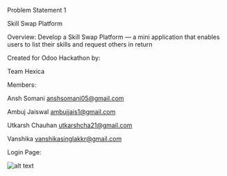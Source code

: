 Problem Statement 1

Skill Swap Platform

Overview:
Develop a Skill Swap Platform — a mini application that enables users to list their skills and
request others in return

Created for Odoo Hackathon by:

Team Hexica

Members:

Ansh Somani        anshsomani05@gmail.com

Ambuj Jaiswal      ambujjais1@gmail.com

Utkarsh Chauhan    utkarshcha21@gmail.com

Vanshika           vanshikasinglakkr@gmail.com


Login Page:

![alt text](images\Screenshot(11))
